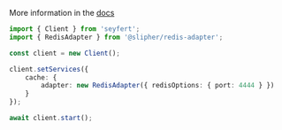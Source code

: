 More information in the [docs](https://docs.seyfert.dev/getting-started/declare-module#internal-options)

```ts
import { Client } from 'seyfert';
import { RedisAdapter } from '@slipher/redis-adapter';

const client = new Client();

client.setServices({
    cache: {
        adapter: new RedisAdapter({ redisOptions: { port: 4444 } })
    }
});

await client.start();
```
